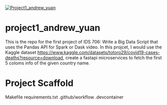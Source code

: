 [![Project1_andrew_yuan](https://github.com/nogibjj/project1_andrew_yuan/actions/workflows/python-app.yml/badge.svg)](https://github.com/nogibjj/project1_andrew_yuan/actions/workflows/python-app.yml)

# project1_andrew_yuan
This is the repo for the first project of IDS 706: Write a Big Data Script that uses the Pandas API for Spark or Dask video. In this projcet, I would use the Kaggle dataset https://www.kaggle.com/datasets/totoro29/covid19-cases-deaths?resource=download, create a fastapi microservices to fetch the first 5 coloms info of the given country name.

# Project Scaffold
  Makefile
  requirements.txt
  .github/workflow
  .devcontainer
